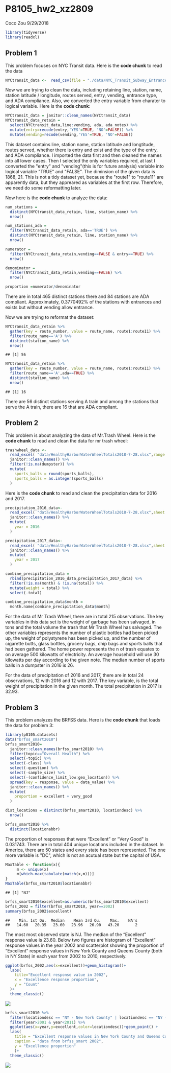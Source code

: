 P8105\_hw2\_xz2809
================
Coco Zou
9/29/2018

``` r
library(tidyverse)
library(readxl)
```

Problem 1
---------

This problem focuses on NYC Transit data. Here is the **code chunk** to read the data

``` r
NYCtransit_data <-  read_csv(file = "./data/NYC_Transit_Subway_Entrance_And_Exit_Data.csv")
```

Now we are trying to clean the data, including retaining line, station, name, station latitude / longitude, routes served, entry, vending, entrance type, and ADA compliance. Also, we converted the entry variable from charater to logical variable. Here is the **code chunk**:

``` r
NYCtransit_data = janitor::clean_names(NYCtransit_data)
NYCtransit_data_retain = 
  select(NYCtransit_data,line:vending, ada, ada_notes) %>% 
  mutate(entry=recode(entry,'YES'=TRUE, 'NO'=FALSE)) %>% 
  mutate(vending=recode(vending,'YES'=TRUE, 'NO'=FALSE))
```

This dataset contains line, station name, station latitude and longtitude, routes served, whether there is entry and exist and the type of the entry, and ADA compliance. I imported the data first and then cleaned the names into all lower cases. Then I selected the only variables required, at last I converted the "entry" and "vending"(this is for future analysis) variable into logical variable "TRUE" and "FALSE". The diminsion of the given data is 1868, 21. This is not a tidy dataset yet, because the "route1" to "route11" are apparently data, but they appreared as variables at the first row. Therefore, we need do some reformatting later.

Now here is the **code chunk** to analyze the data:

``` r
num_stations = 
  distinct(NYCtransit_data_retain, line, station_name) %>% 
  nrow()

num_stations_ada = 
  filter(NYCtransit_data_retain, ada=='TRUE') %>% 
  distinct(NYCtransit_data_retain, line, station_name) %>% 
  nrow()

numerator = 
  filter(NYCtransit_data_retain,vending==FALSE & entry==TRUE) %>% 
  nrow()

denominator = 
  filter(NYCtransit_data_retain,vending==FALSE) %>% 
  nrow()

proportion =numerator/denominator
```

There are in total 465 distinct stations there and 84 stations are ADA compliant. Approximately, 0.3770492% of the stations with entrances and exists but without vending allow entrance.

Now we are trying to reformat the dataset:

``` r
NYCtransit_data_retain %>% 
  gather(key = route_number, value = route_name, route1:route11) %>% 
  filter(route_name=='A') %>% 
  distinct(station_name) %>% 
  nrow()
```

    ## [1] 56

``` r
NYCtransit_data_retain %>% 
  gather(key = route_number, value = route_name, route1:route11) %>% 
  filter(route_name=='A',ada==TRUE) %>% 
  distinct(station_name) %>% 
  nrow()
```

    ## [1] 16

There are 56 distinct stations serving A train and among the stations that serve the A train, there are 16 that are ADA compliant.

Problem 2
---------

This problem is about analyzing the data of Mr.Trash Wheel. Here is the **code chunk** to read and clean the data for mr trash wheel:

``` r
trashwheel_data <-  
  read_excel( "data/HealthyHarborWaterWheelTotals2018-7-28.xlsx",range = cell_cols("A:N"), ) %>% 
  janitor::clean_names() %>% 
  filter(!is.na(dumpster)) %>% 
  mutate(
    sports_balls = round(sports_balls),
    sports_balls = as.integer(sports_balls)
  )
```

Here is the **code chunk** to read and clean the precipitation data for 2016 and 2017.

``` r
precipitation_2016_data<-
  read_excel( "data/HealthyHarborWaterWheelTotals2018-7-28.xlsx",sheet = "2016 Precipitation", range = "A2:B15") %>% 
  janitor::clean_names() %>%
  mutate(
    year = 2016
  )

precipitation_2017_data<-
  read_excel( "data/HealthyHarborWaterWheelTotals2018-7-28.xlsx",sheet = "2017 Precipitation", range = "A2:B15") %>% 
  janitor::clean_names() %>%
  mutate(
    year = 2017
  )

combine_precipitation_data =
  rbind(precipitation_2016_data,precipitation_2017_data) %>% 
  filter(!is.na(month) & !is.na(total)) %>% 
  mutate(weight = total) %>% 
  select(-total)

combine_precipitation_data$month = 
  month.name[combine_precipitation_data$month] 
```

For the data of Mr Trash Wheel, there are in total 215 observations. The key variables in this data set is the weight of garbage has been salvaged, in tons and the total volume the trash that Mr Trash Wheel has salvaged. The other variables represents the number of plastic bottles had been picked up, the weight of polystyrene has been picked up, and the number of cigarette butts, glass bottles, grocery bags, chip bags and sports balls that had been gathered. The home power represents the n of trash equates to on average 500 kilowatts of electricity. An average household will use 30 kilowatts per day according to the given note. The median number of sports balls in a dumpster in 2016 is 26.

For the data of precipitation of 2016 and 2017, there are in total 24 observations, 12 with 2016 and 12 with 2017. The key variable, is the total weight of precipitation in the given month. The total precipitation in 2017 is 32.93.

Problem 3
---------

This problem analyzes the BRFSS data. Here is the **code chunk** that loads the data for problem 3:

``` r
library(p8105.datasets)
data("brfss_smart2010")
brfss_smart2010=
  janitor::clean_names(brfss_smart2010) %>% 
  filter(topic=="Overall Health") %>% 
  select(-topic) %>% 
  select(-class) %>% 
  select(-question) %>% 
  select(-sample_size) %>%
  select(-(confidence_limit_low:geo_location)) %>% 
  spread(key = response, value = data_value) %>% 
  janitor::clean_names() %>% 
  mutate(
    proportion = excellent + very_good
  )
```

``` r
dist_locations = distinct(brfss_smart2010, locationdesc) %>% 
  nrow()

brfss_smart2010 %>% 
  distinct(locationabbr)
```

The proportion of responses that were “Excellent” or “Very Good" is 0.031743. There are in total 404 unique locations included in the dataset. In America, there are 50 states and every state has been represented. The one more variable is "DC", which is not an acutual state but the capital of USA.

``` r
MaxTable <- function(x){
     m <- unique(x)
     m[which.max(tabulate(match(x,m)))]
}
MaxTable(brfss_smart2010$locationabbr)
```

    ## [1] "NJ"

``` r
brfss_smart2010$excellent=as.numeric(brfss_smart2010$excellent)
brfss_2002 = filter(brfss_smart2010, year==2002)
summary(brfss_2002$excellent)
```

    ##    Min. 1st Qu.  Median    Mean 3rd Qu.    Max.    NA's 
    ##   14.60   20.35   23.60   23.96   26.90   43.20       2

The most most observed state is NJ. The median of the “Excellent” response value is 23.60. Below two figures are histogram of “Excellent” response values in the year 2002 and scatterplot showing the proportion of “Excellent” response values in New York County and Queens County (both in NY State) in each year from 2002 to 2010, respectively.

``` r
ggplot(brfss_2002,aes(x=excellent))+geom_histogram()+
  labs(
    title="Excellent response value in 2002",
    x = "Excellence response proportion",
    y = "Count"
  )+
  theme_classic()
```

![](p8105_hw2_xz2809_files/figure-markdown_github/unnamed-chunk-12-1.png)

``` r
brfss_smart2010 %>% 
  filter(locationdesc == "NY - New York County" | locationdesc == "NY - Queens County") %>% 
  filter(year>2001 & year<2011) %>% 
  ggplot(aes(x=year,y=excellent,color=locationdesc))+geom_point() + 
  labs(
    title = "Excellent response values in New York County and Queens County",
    caption = "data from brfss_smart 2002",
    y = "Excellence proportion"
    )+
  theme_classic()
```

![](p8105_hw2_xz2809_files/figure-markdown_github/unnamed-chunk-13-1.png)

